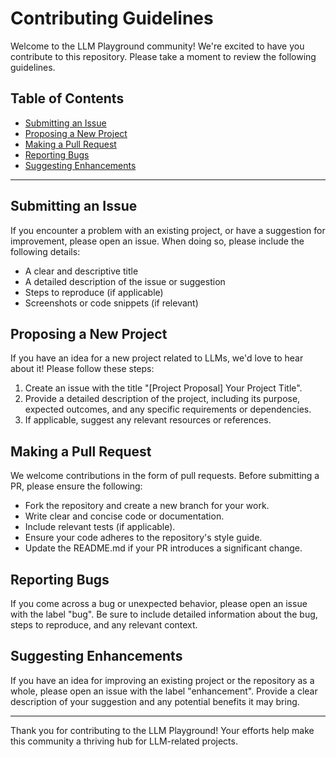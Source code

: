 # Contributing Guidelines

Welcome to the LLM Playground community! We're excited to have you contribute to this repository. Please take a moment to review the following guidelines.

## Table of Contents
- [Submitting an Issue](#submitting-an-issue)
- [Proposing a New Project](#proposing-a-new-project)
- [Making a Pull Request](#making-a-pull-request)
- [Reporting Bugs](#reporting-bugs)
- [Suggesting Enhancements](#suggesting-enhancements)

---

## Submitting an Issue

If you encounter a problem with an existing project, or have a suggestion for improvement, please open an issue. When doing so, please include the following details:
- A clear and descriptive title
- A detailed description of the issue or suggestion
- Steps to reproduce (if applicable)
- Screenshots or code snippets (if relevant)

## Proposing a New Project

If you have an idea for a new project related to LLMs, we'd love to hear about it! Please follow these steps:
1. Create an issue with the title "[Project Proposal] Your Project Title".
2. Provide a detailed description of the project, including its purpose, expected outcomes, and any specific requirements or dependencies.
3. If applicable, suggest any relevant resources or references.

## Making a Pull Request

We welcome contributions in the form of pull requests. Before submitting a PR, please ensure the following:
- Fork the repository and create a new branch for your work.
- Write clear and concise code or documentation.
- Include relevant tests (if applicable).
- Ensure your code adheres to the repository's style guide.
- Update the README.md if your PR introduces a significant change.

## Reporting Bugs

If you come across a bug or unexpected behavior, please open an issue with the label "bug". Be sure to include detailed information about the bug, steps to reproduce, and any relevant context.

## Suggesting Enhancements

If you have an idea for improving an existing project or the repository as a whole, please open an issue with the label "enhancement". Provide a clear description of your suggestion and any potential benefits it may bring.

---

Thank you for contributing to the LLM Playground! Your efforts help make this community a thriving hub for LLM-related projects.
